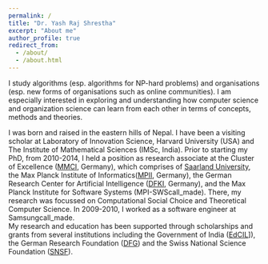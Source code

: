 ```yaml
---
permalink: /
title: "Dr. Yash Raj Shrestha"
excerpt: "About me"
author_profile: true
redirect_from: 
  - /about/
  - /about.html
---
```



I study algorithms (esp. algorithms for NP-hard problems) and organisations (esp. new forms of organisations such as online communities). I am especially interested in exploring and understanding how computer science and organization science can learn from each other in terms of concepts, methods and theories. 

I was born and raised in the eastern hills of Nepal. I have been a visiting scholar at Laboratory of Innovation Science, Harvard University (USA) and The Institute of Mathematical Sciences (IMSc, India). Prior to starting my PhD, from 2010-2014, I held a position as research associate at the Cluster of Excellence ([MMCI](https://www.mmci.uni-saarland.de/), Germany), which comprises of [Saarland University](https://www.uni-saarland.de/en/home.html), the Max Planck Institute of Informatics([MPII](https://www.mpi-inf.mpg.de/home), Germany), the German Research Center for Artificial Intelligence ([DFKI](https://www.dfki.de/web), Germany), and the Max Planck Institute for Software Systems (MPI-SWScall_made). There, my research was focussed on Computational Social Choice and Theoretical Computer Science. In 2009-2010, I worked as a software engineer at Samsungcall_made.  
My research and education has been supported through scholarships and grants from several institutions including the Government of India ([EdCIL](http://www.edcilindia.co.in/)]), the German Research Foundation ([DFG](https://www.dfg.de/en/)) and the Swiss National Science Foundation ([SNSF](https://www.snf.ch/en)).


 
